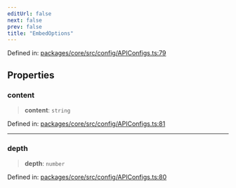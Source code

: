 ```yaml
---
editUrl: false
next: false
prev: false
title: "EmbedOptions"
---
```


Defined in: [packages/core/src/config/APIConfigs.ts:79](https://github.com/mProjectsCode/obsidian-meta-bind-plugin/blob/6b3651315380ea977c7f8746a2130e83024d2b95/packages/core/src/config/APIConfigs.ts#L79)

## Properties

### content

> **content**: `string`

Defined in: [packages/core/src/config/APIConfigs.ts:81](https://github.com/mProjectsCode/obsidian-meta-bind-plugin/blob/6b3651315380ea977c7f8746a2130e83024d2b95/packages/core/src/config/APIConfigs.ts#L81)

***

### depth

> **depth**: `number`

Defined in: [packages/core/src/config/APIConfigs.ts:80](https://github.com/mProjectsCode/obsidian-meta-bind-plugin/blob/6b3651315380ea977c7f8746a2130e83024d2b95/packages/core/src/config/APIConfigs.ts#L80)
